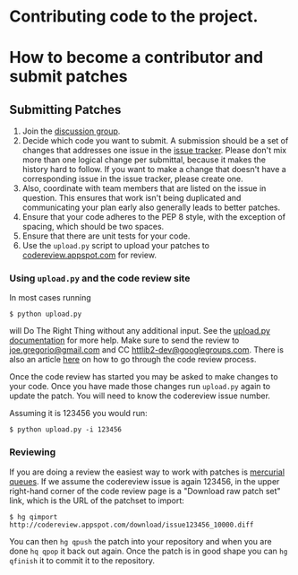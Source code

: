 # Contributing code to the project.

# How to become a contributor and submit patches

## Submitting Patches

1. Join the [discussion group](https://groups.google.com/group/httplib2-dev/).
1. Decide which code you want to submit. A submission should be a set of changes that addresses one issue in the  [issue tracker](http://code.google.com/p/httplib2/issues/list). Please don't mix more than one logical change per submittal, because it makes the history hard to follow. If you want to make a change that doesn't have a corresponding issue in the issue tracker, please create one.
1. Also, coordinate with team members that are listed on the issue in question. This ensures that work isn't being duplicated and communicating your plan early also generally leads to better patches.
1. Ensure that your code adheres to the PEP 8 style, with the exception of spacing, which should be two spaces.
1. Ensure that there are unit tests for your code.
1. Use the `upload.py` script to upload your patches to [codereview.appspot.com](http://codereview.appspot.com) for review.

### Using `upload.py` and the code review site

In most cases running 

    $ python upload.py

will Do The Right Thing without any additional input. See the [upload.py documentation](http://code.google.com/p/rietveld/wiki/UploadPyUsage) for more help. Make sure to send the review to joe.gregorio@gmail.com and CC httlib2-dev@googlegroups.com.  There is also an article [here](http://code.google.com/p/rietveld/wiki/CodeReviewHelp) on how to go through the code review process.

Once the code review has started you may be asked to make changes to your code. Once you have made those changes run `upload.py` again to update the patch. You will need to know the codereview issue number. 

Assuming it is 123456 you would run:

    $ python upload.py -i 123456

### Reviewing

If you are doing a review the easiest way to work with patches is [mercurial queues](http://mercurial.selenic.com/wiki/MqExtension). If we assume the codereview issue is again 123456, in the upper right-hand corner of the code review page is a "Download raw patch set" link, which is the URL of the patchset to import:

    $ hg qimport http://codereview.appspot.com/download/issue123456_10000.diff

You can then `hg qpush` the patch into your repository and when you are done `hq qpop` it back out again. Once the patch is in good shape you can `hg qfinish` it to commit it to the repository.